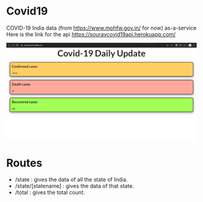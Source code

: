 # Covid19
COVID-19 India data (from https://www.mohfw.gov.in/ for now) as-a-service
Here is the link for the api https://souravcovid19api.herokuapp.com/

![](react.png)
# Routes
* /state : gives the data of all the state of India.
* /state/[statename] : gives the data of that state.
* /total : gives the total count.
